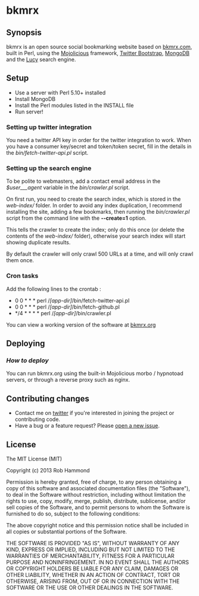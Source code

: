 # bkmrx

## Synopsis

bkmrx is an open source social bookmarking website based on [bkmrx.com][2], built in Perl, using the [Mojolicious][3] framework, [Twitter Bootstrap][4], [MongoDB][5] and the [Lucy][6] search engine.

## Setup

 - Use a server with Perl 5.10+ installed
 - Install MongoDB
 - Install the Perl modules listed in the INSTALL file
 - Run server!

### Setting up twitter integration

You need a twitter API key in order for the twitter integration to work. When you have a consumer key/secret and token/token secret, fill in the details in the _bin/fetch-twitter-api.pl_ script.

### Setting up the search engine

To be polite to webmasters, add a contact email address in the _$user___agent_ variable in the _bin/crawler.pl_ script.

On first run, you need to create the search index, which is stored in the _web-index/_ folder. In order to avoid any index duplication, I recommend installing the site, adding a few bookmarks, then running the _bin/crawler.pl_ script from the command line with the **--create=1** option.

This tells the crawler to create the index; only do this once (or delete the contents of the _web-index/_ folder), otherwise your search index will start showing duplicate results.

By default the crawler will only crawl 500 URLs at a time, and will only crawl them once.

### Cron tasks

Add the following lines to the crontab :

 - 0 0 * * * perl
   /_[app-dir]_/bin/fetch-twitter-api.pl
 - 0 0 * * * perl /_[app-dir]_/bin/fetch-github.pl
 - */4 * * * * perl /_[app-dir]_/bin/crawler.pl

You can view a working version of the software at [bkmrx.org][7]

## Deploying

### _How to deploy_

You can run bkmrx.org using the built-in Mojolicious morbo / hypnotoad servers, or through a reverse proxy such as nginx.

## Contributing changes

- Contact me on [twitter][8] if you're interested in joining the project or contributing code.
- Have a bug or a feature request? Please [open a new issue][9].

## License

The MIT License (MIT)

Copyright (c) 2013 Rob Hammond

Permission is hereby granted, free of charge, to any person obtaining a copy of this software and associated documentation files (the "Software"), to deal in the Software without restriction, including without limitation the rights to use, copy, modify, merge, publish, distribute, sublicense, and/or sell copies of the Software, and to permit persons to whom the Software is furnished to do so, subject to the following conditions:

The above copyright notice and this permission notice shall be included in all copies or substantial portions of the Software.

THE SOFTWARE IS PROVIDED "AS IS", WITHOUT WARRANTY OF ANY KIND, EXPRESS OR IMPLIED, INCLUDING BUT NOT LIMITED TO THE WARRANTIES OF MERCHANTABILITY, FITNESS FOR A PARTICULAR PURPOSE AND NONINFRINGEMENT. IN NO EVENT SHALL THE AUTHORS OR COPYRIGHT HOLDERS BE LIABLE FOR ANY CLAIM, DAMAGES OR OTHER LIABILITY, WHETHER IN AN ACTION OF CONTRACT, TORT OR OTHERWISE, ARISING FROM, OUT OF OR IN CONNECTION WITH THE SOFTWARE OR THE USE OR OTHER DEALINGS IN THE SOFTWARE.



  [1]: http://bkmrx.org/
  [2]: https://bkmrx.com/
  [3]: http://mojolicio.us/
  [4]: http://twitter.github.com/bootstrap/
  [5]: http://mongodb.org/
  [6]: http://lucy.apache.org/
  [7]: http://bkmrx.org/
  [8]: http://twitter.com/robhammond
  [9]: https://github.com/robhammond/bkmrx/issues
